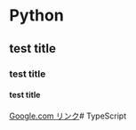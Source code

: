 # Python

## test title

### test title

#### test title

[Google.com リンク](https://www.google.co.jp)# TypeScript